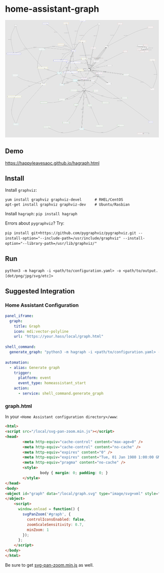 # home-assistant-graph

![Graph](graph-example.png)

## Demo

https://happyleavesaoc.github.io/hagraph.html

## Install

Install `graphviz`:
```
yum install graphviz graphviz-devel      # RHEL/CentOS
apt-get install graphviz graphviz-dev    # Ubuntu/Rasbian
```

Install `hagraph`:
`pip install hagraph`

Errors about `pygraphviz`? Try:

`pip install git+https://github.com/pygraphviz/pygraphviz.git --install-option="--include-path=/usr/include/graphviz" --install-option="--library-path=/usr/lib/graphviz/"`

## Run

`python3 -m hagraph -i <path/to/configuration.yaml> -o <path/to/output.[dot/png/jpg/svg/etc]>`

## Suggested Integration

### Home Assistant Configuration

```yaml
panel_iframe:
  graph:
    title: Graph
    icon: mdi:vector-polyline
    url: "https://your.hass/local/graph.html"

shell_command:
  generate_graph: "python3 -m hagraph -i <path/to/configuration.yaml> -o <path/to/www/>graph.svg"

automation:
  - alias: Generate graph
    trigger:
      platform: event
      event_type: homeassistant_start
    action:
      - service: shell_command.generate_graph
```

### graph.html

In your `<Home Assistant configuration directory>/www`:
```html
<html>
<script src="/local/svg-pan-zoom.min.js"></script>
<head>
        <meta http-equiv="cache-control" content="max-age=0" />
        <meta http-equiv="cache-control" content="no-cache" />
        <meta http-equiv="expires" content="0" />
        <meta http-equiv="expires" content="Tue, 01 Jan 1980 1:00:00 GMT" />
        <meta http-equiv="pragma" content="no-cache" />
        <style>
                body { margin: 0; padding: 0; }
        </style>
</head>
<body>
<object id="graph" data="/local/graph.svg" type="image/svg+xml" style="width: 100%; height: 100%; background-color: #E5E5E5">
</object>
    <script>
      window.onload = function() {
        svgPanZoom('#graph', {
          controlIconsEnabled: false,
          zoomScaleSensitivity: 0.7,
          minZoom: 1
        });
      };
    </script>
</body>
</html>
```

Be sure to get [svg-pan-zoom.min.js](https://github.com/ariutta/svg-pan-zoom) as well.
